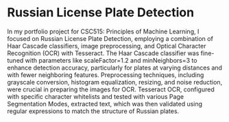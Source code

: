 # Russian License Plate Detection 
In my portfolio project for CSC515: Principles of Machine Learning, I focused on Russian License Plate Detection, employing a combination of Haar Cascade classifiers, image preprocessing, and Optical Character Recognition (OCR) with Tesseract. The Haar Cascade classifier was fine-tuned with parameters like scaleFactor=1.2 and minNeighbors=3 to enhance detection accuracy, particularly for plates at varying distances and with fewer neighboring features. Preprocessing techniques, including grayscale conversion, histogram equalization, resizing, and noise reduction, were crucial in preparing the images for OCR. Tesseract OCR, configured with specific character whitelists and tested with various Page Segmentation Modes, extracted text, which was then validated using regular expressions to match the structure of Russian plates.







